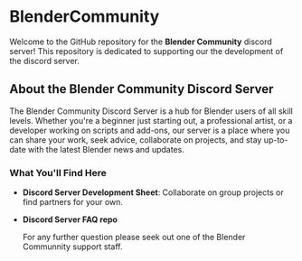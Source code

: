# BlenderCommunity

Welcome to the GitHub repository for the **Blender Community** discord server! This repository is dedicated to supporting our the development of the discord server.

## About the Blender Community Discord Server

The Blender Community Discord Server is a hub for Blender users of all skill levels. Whether you're a beginner just starting out, a professional artist, or a developer working on scripts and add-ons, our server is a place where you can share your work, seek advice, collaborate on projects, and stay up-to-date with the latest Blender news and updates.

### What You'll Find Here

- **Discord Server Development Sheet**: Collaborate on group projects or find partners for your own.
- **Discord Server FAQ repo**

  For any further question please seek out one of the Blender Communnity support staff.
